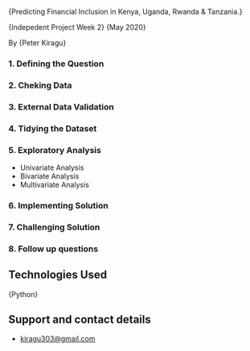{Predicting Financial Inclusion in Kenya, Uganda, Rwanda & Tanzania.}

{Indepedent Project Week 2} {May 2020}

By {Peter Kiragu}


### 1. Defining the Question

### 2. Cheking Data

### 3. External Data Validation

### 4. Tidying the Dataset

### 5. Exploratory Analysis

- Univariate Analysis
- Bivariate Analysis
- Multivariate Analysis

### 6. Implementing Solution

### 7. Challenging Solution

### 8. Follow up questions



## Technologies Used
{Python}



## Support and contact details


- <kiragu303@gmail.com>

